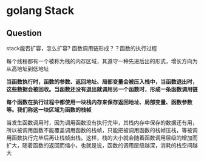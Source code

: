 # golang Stack

## Question

stack能否扩容，怎么扩容?
函数调用链形成？？函数的执行过程


每个线程都有一个被称为栈的内存区域，其遵守一种先进后出的形式，增长方向为从高地址到低地址

**当函数执行时，函数的参数、返回地址、局部变量会被压入栈中，当函数退出时，这些数据会被回收。当函数还没有退出就调用另一个函数时，形成一条函数调用链**

**每个函数在执行过程中都使用一块栈内存来保存返回地址、局部变量、函数参数等。我们称这一块区域为函数的栈帧**

当发生函数调用时，因为调用函数没有执行完毕，其栈内存中保存的数据还有用，所以被调用函数不能覆盖调用函数的栈帧，只能把被调用函数的栈帧压栈，等被调用函数执行完毕后再让栈帧出栈。这样，栈的大小就会随着函数调用层级的增加而扩大，随着函数的返回而缩小，也就是说，函数的调用层级越深，消耗的栈空间越大